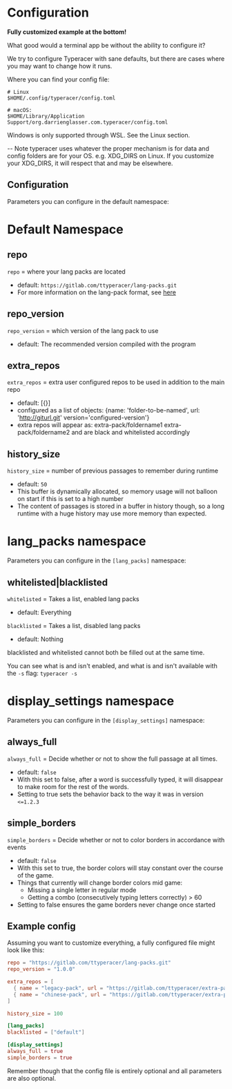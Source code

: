 # Configuration

**Fully customized example at the bottom!**

What good would a terminal app be without the ability to configure it?

We try to configure Typeracer with sane defaults, but there are cases where you
may want to change how it runs.

Where you can find your config file:

```
# Linux
$HOME/.config/typeracer/config.toml

# macOS:
$HOME/Library/Application Support/org.darrienglasser.com.typeracer/config.toml
```

Windows is only supported through WSL. See the Linux section.

-- Note typeracer uses whatever the proper mechanism is for data and config
folders are for your OS. e.g. XDG_DIRS on Linux. If you customize your XDG_DIRS,
it will respect that and may be elsewhere.

## Configuration

Parameters you can configure in the default namespace:

# Default Namespace

## repo
`repo` = where your lang packs are located
* default: `https://gitlab.com/ttyperacer/lang-packs.git`
* For more information on the lang-pack format, see
    [here](https://gitlab.com/ttyperacer/terminal-typeracer/tree/master/docs/lang-pack-format.md)

## repo_version
`repo_version` = which version of the lang pack to use
* default: The recommended version compiled with the program

## extra_repos
`extra_repos` = extra user configured repos to be used in addition to the main
repo
* default: [{}]
* configured as a list of objects: {name: 'folder-to-be-named', url:
  'http://giturl.git' version='configured-version'}
* extra repos will appear as: extra-pack/foldername1 extra-pack/foldername2 and
  are black and whitelisted accordingly

## history_size
`history_size` = number of previous passages to remember during runtime
* default: `50`
* This buffer is dynamically allocated, so memory usage will not balloon on
    start if this is set to a high number
* The content of passages is stored in a buffer in history though, so a long
    runtime with a huge history may use more memory than expected.

# lang_packs namespace
Parameters you can configure in the `[lang_packs]` namespace:

## whitelisted|blacklisted
`whitelisted` = Takes a list, enabled lang packs
* default: Everything

`blacklisted` = Takes a list, disabled lang packs
* default: Nothing

blacklisted and whitelisted cannot both be filled out at the same time.

You can see what is and isn't enabled, and what is and isn't available with the
`-s` flag: `typeracer -s`

# display_settings namespace
Parameters you can configure in the `[display_settings]` namespace:

## always_full
`always_full` = Decide whether or not to show the full passage at all times.
* default: `false`
* With this set to false, after a word is successfully typed, it will disappear
    to make room for the rest of the words.
* Setting to true sets the behavior back to the way it was in version `<=1.2.3`

## simple_borders
`simple_borders` = Decide whether or not to color borders in accordance with
events
* default: `false`
* With this set to true, the border colors will stay constant over the course of
    the game.
* Things that currently will change border colors mid game:
    * Missing a single letter in regular mode
    * Getting a combo (consecutively typing letters correctly) > 60
* Setting to false ensures the game borders never change once started


## Example config

Assuming you want to customize everything, a fully configured file might look
like this:

```toml
repo = "https://gitlab.com/ttyperacer/lang-packs.git"
repo_version = "1.0.0"

extra_repos = [
  { name = "legacy-pack", url = "https://gitlab.com/ttyperacer/extra-packs/legacy-pack.git", version = "1.0.0" },
  { name = "chinese-pack", url = "https://gitlab.com/ttyperacer/extra-packs/chinese-pack.git", version = "0.1" },
]

history_size = 100

[lang_packs]
blacklisted = ["default"]

[display_settings]
always_full = true
simple_borders = true
```

Remember though that the config file is entirely optional and all parameters are
also optional.
